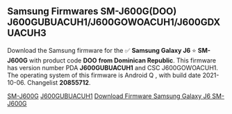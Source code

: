 <h2>Samsung Firmwares SM-J600G(DOO) J600GUBUACUH1/J600GOWOACUH1/J600GDXUACUH3</h2>
Download the Samsung firmware for the ✅ <strong>Samsung Galaxy J6 </strong> ⭐ <strong>SM-J600G</strong> with product code <strong>DOO</strong> <strong> from Dominican Republic</strong>. This firmware has version number PDA <strong>J600GUBUACUH1</strong> and CSC J600GOWOACUH1. The operating system of this firmware is Android Q , with build date 2021-10-06. Changelist <strong>20855712</strong>.


[SM-J600G](https://samfirm.shop/samsung/model/SM-J600G)
[J600GUBUACUH1](https://samfirm.shop/samsung/pda/J600GUBUACUH1)
[Download Firmware Samsung Galaxy J6 SM-J600G](https://samfirm.shop/samsung/firmware/463157)
